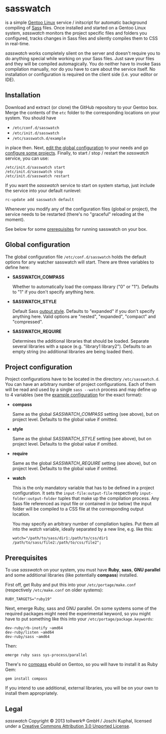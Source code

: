 sasswatch
=========

is a simple [Gentoo Linux](http://www.gentoo.org) service / initscript for automatic background compiling of [Sass](http://sass-lang.com) files. Once installed and started on a Gentoo Linux system, *sasswatch* monitors the project specific files and folders you configured, tracks changes in Sass files and silently compiles them to CSS in real-time.

*sasswatch* works completely silent on the server and doesn't require you to do anything special while working on your Sass files. Just save your files and they will be compiled automagically. You do neither have to invoke Sass compilation manually, nor do you have to care about the service itself. No installation or configuration is required on the client side (i.e. your editor or IDE).  


Installation
------------  

Download and extract (or clone) the GitHub repository to your Gentoo box. Merge the contents of the `etc` folder to the corresponding locations on your system. You should have

*	`/etc/conf.d/sasswatch`
*	`/etc/init.d/sasswatch`
*	`/etc/sasswatch.d/example`

in place then. Next, [edit the global configuration](#global-configuration) to your needs and go [configure some projects](#project-configuration). Finally, to start / stop / restart the *sasswatch* service, you can use:

	/etc/init.d/sasswatch start
	/etc/init.d/sasswatch stop
	/etc/init.d/sasswatch restart

If you want the *sasswatch* service to start on system startup, just include the service into your default runlevel:

	rc-update add sasswatch default  

Whenever you modify any of the configuration files (global or project), the service needs to be restarted (there's no "graceful" reloading at the moment).

See below for some [prerequisites](#prerequisites) for running sasswatch on your box.


Global configuration
--------------------

The global configuration file `/etc/conf.d/sasswatch` holds the default options for any watcher sasswatch will start. There are three variables to define here:
	
*	**SASSWATCH_COMPASS**

	Whether to automatically load the compass library ("0" or "1"). Defaults to "1" if you don't specify anything here.
	
*	**SASSWATCH_STYLE**

	Default Sass [output style](http://sass-lang.com/docs/yardoc/file.SASS_REFERENCE.html#output_style). Defaults to "expanded" if you don't specify anything here. Valid options are "nested", "expanded", "compact" and "compressed".
	
*	**SASSWATCH_REQUIRE**

	Determines the additional libraries that should be loaded. Separate several libraries with a space (e.g. "library1 library2"). Defaults to an empty string (no additional libraries are being loaded then). 


Project configuration
---------------------

Project configurations have to be located in the directory `/etc/sasswatch.d`. You can have an arbitrary number of project configurations. Each of them will be read and used by a single `sass --watch` process and may define up to 4 variables (see the [example configuration](https://github.com/tollwerk/sasswatch/blob/master/etc/sasswatch.d/example) for the exact format):

*	**compass**

	Same as the global *SASSWATCH_COMPASS* setting (see above), but on project level. Defaults to the global value if omitted. 

*	**style**

	Same as the global *SASSWATCH_STYLE* setting (see above), but on project level. Defaults to the global value if omitted.
	
*	**require**

	Same as the global *SASSWATCH_REQUIRE* setting (see above), but on project level. Defaults to the global value if omitted.

*	**watch**

	This is the only mandatory variable that has to be defined in a project configuration. It sets the `input-file:output-file` respectively `input-folder:output-folder` tuples that make up the compilation process. Any Sass file referenced as input file or contained in (or below) the input folder will be compiled to a CSS file at the corresponding output location.
	
	You may specify an arbitrary number of compilation tuples. Put them all into the *watch* variable, ideally separated by a new line, e.g. like this:
	
		watch="/path/to/sass/dir1:/path/to/css/dir1
		/path/to/sass/file2:/path/to/css/file2"; 
		

Prerequisites
-------------

To use *sasswatch* on your system, you must have **Ruby**, **sass**, **GNU parallel** and some additional libraries (like potentially **compass**) installed.

First off, get Ruby and put this into your `/etc/portage/make.conf` (respectively `/etc/make.conf` on older systems):

	RUBY_TARGETS="ruby19"
	
Next, emerge Ruby, sass and GNU parallel. On some systems some of the required packages might need the experimental keyword, so you might have to put something like this into your `/etc/portage/package.keywords`:

	dev-ruby/rb-inotify ~amd64
	dev-ruby/listen ~amd64
	dev-ruby/sass ~amd64

Then:

	emerge ruby sass sys-process/parallel

There's no [compass](http://compass-style.org) ebuild on Gentoo, so you will have to install it as Ruby Gem:

	gem install compass
	
If you intend to use additional, external libraries, you will be on your own to install them appropriately.


Legal
-----
*sasswatch* Copyright © 2013 tollwerk® GmbH / Joschi Kuphal, licensed under a [Creative Commons Attribution 3.0 Unported License](http://creativecommons.org/licenses/by/3.0/).

